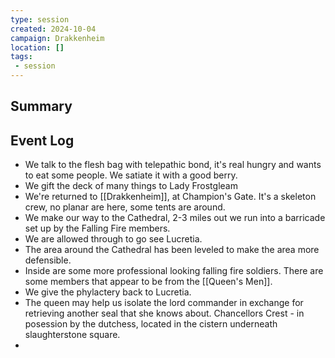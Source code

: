 ```yaml
---
type: session
created: 2024-10-04
campaign: Drakkenheim
location: []
tags:
 - session
---
```



## Summary

## Event Log

- We talk to the flesh bag with telepathic bond, it's real hungry and wants to eat some people. We satiate it with a good berry.
- We gift the deck of many things to Lady Frostgleam
- We're returned to [[Drakkenheim]], at Champion's Gate. It's a skeleton crew, no planar are here, some tents are around.
- We make our way to the Cathedral, 2-3 miles out we run into a barricade set up by the Falling Fire members.
- We are allowed through to go see Lucretia.
- The area around the Cathedral has been leveled to make the area more defensible.
- Inside are some more professional looking falling fire soldiers. There are some members that appear to be from the [[Queen's Men]].
- We give the phylactery back to Lucretia.
- The queen may help us isolate the lord commander in exchange for retrieving another seal that she knows about. Chancellors Crest - in posession by the dutchess, located in the cistern underneath slaughterstone square. 
- 

